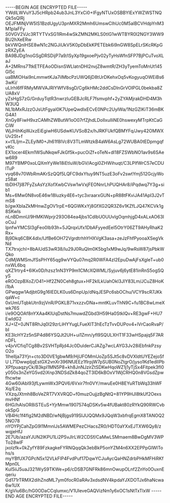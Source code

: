 -----BEGIN AGE ENCRYPTED FILE-----
YWdlLWVuY3J5cHRpb24ub3JnL3YxCi0+IFgyNTUxOSBBYlExYWZWSTNQQk5sQlRj
OEJFMlNjVW5lS1BzdUgyU3pnMXR2Mmh6UmswClhUc0M5alBCVHdpYnM3M1plaFFy
S0VGV2VJc3RTYTVxSG1lRm4wSkZMN2MKLS0tIG1wWTBYR0I2NGY3WW9BU2hXeERw
bkVWQnlHSE8wN1c2NGJiUkV5K0pDbEkKPETEbk6i9nGW8SpELrSKcRKpGzRXZyEA
BA9BJDg1noGSgDRSDijP7a9/lSyXp19gxoePjv02yTyHsWfnSFP7BjPCuTvoXLaJ
A+2MRns7TtkETFEAoODisnSWLlatnDHl2nvjZ8wmtR/ZH3yTyemToMnUt145GI5c
uaBMlOHai9nLmmwtKJa7iIMbcPzUWQ6jD8tUrDKehxOq5vKogyuqOWEiBs63wKi/
uLIrhI6fFRMyMWVAJRlYWfV8sgD/Cg6kHMc2ddCsDlnGrVOlPGL0bekba8ZUA8xV
yZsHgS7zG/GrduyTqtR3nwrzIuGEBJcRLF7fsmvphf+2yZYAMjrakDHD4M3hW3UQ
NL1bMxRJzzOJsUtFgyaI0K7UpeQwdlxECvE0NPc2UyIWa/1NzGZlKiT36mBKG4A1
XnGy8FiwH9xzCAMhZWButW1oO07rfZjhdLDolIxuIliNE0hswexyMTrpKtCaGCiW
WjJHihKqWJxzEiEgiwH6USdwKUVSoB2x/hJRKFUkfQBMYFq/Jwy42OMWXUv2St+f
x+t1LIjm+ZLEylM0+Jh61f8IVc8V3TLmWtzkB4aW6AsLg72WUBA0tEDpmgqfvKlc
EX1ocer4Ekm1WSuNkqwFJkGf5k+pucOiZf+oTeN+dl18FZSWbNO1av9s6SAew6R9
M97YBMP0xoLQXmYyWe18iEtIuW/bGV/Acgi0ZHWihuqt/C3LPIfWrC57eCDUlTuP
vyq68v70WbRmAKrSzQQf5LQFC9dxYtuy9NT5uzE3oFv2swtYmj512GcjyWoz58at
tbDlH7jl87FyZsAsYzXofXwbCVsw1wVxjFEONnrLhPUQHAr8/iPqdwq7Y3g+sib1
Ms+6Mw0N8voE46w18Iuzky4E6+tyc3xraarxGUN+pR88tFKviJA41ApI3J2vTmS8
b/gwXbIaZkMHnwZgOV1rpE+6QGWKxYj8GfXG2QR3Z6v1KZfLJQ47KCVk1g8SKwIs
nLnBDmnU/9HMKIWprjr293O84ea4jbs1CdlbUOUUvlgOqmhjgD4xALxAO63IoCuJ
IpnfwYMCSI3gFeo0Ib93h+5JQrqxUfx1DbAFyyedEeI5OtrY06ZT9AHyRhaK2Rx+
Bj9Dkq6CBK4dlx/IJfBe6OH72VgrdtrhhYHXVgK3asa+zeJzFhfPyooaXSegVkNd
TX7trxjchI+8bAiUdS3wR38/lu29J0RuQlm0K5bg1xM9wJq/9wRsW87jsPbkWQko
CdMjWMSmJfSsPHY65qg9wVYQu07mq2R0WFA4zI2EpuDwAjFsXgleT+ub0nxWL6bq
qXZ1rtry4+6IKx0D/hzsz1nN3YP9m1CMcXQWML/Syjuv6j6ytE81inRnS5ogSQyS
eROOzpBXoZ/O41+Hf2ZN0Ceh8gtux+HF2kILkUahOkl3JlY83Lm/JCuZ8HoKi1bA
GPwqgw1AdjbtG9g16IEDLK0us6DnpUp/dNqJESPc6sbOChu/VCY9scR7JKkqaW+c
0xUmUTqbkUtn9zjVnR/PGKLB71vxzzvDNa+mntKLuvThN9C+fu1BC8wLmeXwk76S
i/e9OQOAf8nYXAa4KlUqDstNs7muwdZGbd3H59Ha0StkIQv+RE3gwF+HU7EwIdG2
XJ+IZ+0JNT8RhJq0I29zrLiHYYugLFueXlT3hEcTzTvvDUPov4+lVrCaoRvaP/bI
KE3lcHY2z5nSP4d86YSQJt2UH+ui1Zmn/yfl9SQULXHT1F33wHSpajq5F7ARnDFL
v4jvVCfiqTCg8Bv2SVHTpRjd4Jc0DulderCJAZg7wcLAYG3Jv28iEbfnkPzsyO2o
1IhelIja73Yjn+cto3D0VE1gbwM9/HjUFOMmUoZp5SJt5c8vDVXldtUYEZejoSfU
L71DwwpljqEstGX2vnXr396NfJEEz1flrpjW7pSUB0NoZtgrO/jyso1Kd1edIIPb
XPfpuaqzyCk/B3kpl1MN5P8+kh8JnNJzirZtSDKwHqoWZ1j1yTjSx4Fitpek3fI0
y050s3nZeYG5vd2iXnp3NDSdZk84qoZT3lD6kBOxV1WjCRHQ0n8VGsdZpwfhcwtw
4Gw60iAbI93jfLywmWx3PQV6/6Vxir7fn0VY/mwuEe0H8EYuRTbWq33hWFXq/E2q
VXzqJXtmh8BoVeZRT7VXVRQD+f0muzOujjzBgNtQ+81YP9HJI8tkUf2OexsmvHNf
6HG/hAlsOR8iSTEuS+YjrMmw1907574qDSKv5w4fUBakt80zRYkQ90RWCvbokSpG
VB4Hc1f4flg2M2dNBD/wNjBjgs919SIJUQQMx9JQqW3xbfrqEgmX8TANOQ25NO78
nYOYPjCahZpG9l1MmnlJs5AWMEPezCHacsZR0/HDT0aYXxEJTXW6Qy8/zwqjeHfJ
2E7Ub/azaYJUN2IKPU1Li2PSvJlrLW2CDSf/CaMwLSMmaem8BwDgMV3WPTo28wlF
jxoIzfk+0kZyfY89FzkagkeFYRNQqqQk3ebBkP5onYZM4n6XX2EPPpGlWITohs/s
myYBfUX7GPcN5x12VLkFlP4FvdPuf17DqwYCJuAycQaHNZdrbPHkMFHiRKfMpn0L
KuI5iiJ5uaJ321WyS9TKWe+p6/cDSB7GNFRk86mnOwupOLnf2ZnYo0OuxnEqeriu
Gd171rTRMX2dihZndML7ym0focR0aRAv3xdsdNV4kpdaYJXDOTJx6haNcwa6w1UX
K/gViu6Bc/hG0ODaCCqlumxc/V1UleveGAQVizNm1y6xOC1sNtTxTlxW
-----END AGE ENCRYPTED FILE-----
